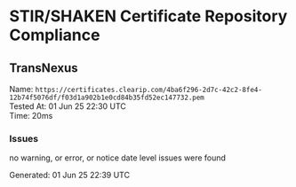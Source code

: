# STIR/SHAKEN Certificate Repository Compliance

## TransNexus

Name: `https://certificates.clearip.com/4ba6f296-2d7c-42c2-8fe4-12b74f5076df/f03d1a902b1e0cd84b35fd52ec147732.pem`\
Tested At: 01 Jun 25 22:30 UTC\
Time: 20ms

### Issues

no warning, or error, or notice date level issues were found

Generated: 01 Jun 25 22:39 UTC